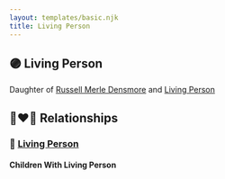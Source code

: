 ```yaml
---
layout: templates/basic.njk
title: Living Person
---
```

## 🟣 Living Person

Daughter of [Russell Merle Densmore](/people/4/47260456) and [Living Person](/people/7/7137584)

## 👩‍❤️‍👨 Relationships

### 🔵 [Living Person](/people/6/65143970)

#### Children With Living Person